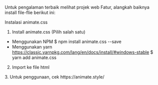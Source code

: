 Untuk pengalaman terbaik melihat projek web Fatur, alangkah baiknya install file-flie berikut ini:

Instalasi animate.css
1. Install animate.css (Pilih salah satu)
  - Menggunakan NPM
    $ npm install animate.css --save
  - Menggunakan yarn
    https://classic.yarnpkg.com/lang/en/docs/install/#windows-stable
    $ yarn add animate.css
2. Import ke file html
  <head>
    <link
      rel="stylesheet"
      href="https://cdnjs.cloudflare.com/ajax/libs/animate.css/4.1.1/animate.min.css"
    />
  </head>
3. Untuk penggunaan, cek https://animate.style/
